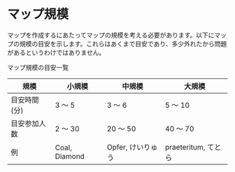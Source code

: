 # マップ規模

マップを作成するにあたってマップの規模を考える必要があります。以下にマップの規模の目安を示します。これらはあくまで目安であり、多少外れたから問題があるというわけではありません。

マップ規模の目安一覧

| 規模          | 小規模        | 中規模            | 大規模              |
| ------------- | ------------- | ----------------- | ------------------- |
| 目安時間 (分) | 3 ～ 5        | 3 ～ 6            | 5 ～ 10             |
| 目安参加人数  | 2 ～ 30       | 20 ～ 50          | 40 ～ 70            |
| 例            | Coal, Diamond | Opfer, けいりゅう | praeteritum, てとら |
